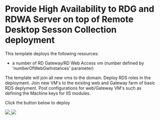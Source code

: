 # Provide High Availability to RDG and RDWA Server on top of Remote Desktop Sesson Collection deployment

This template deploys the following resources:

<ul><li>a number of RD Gateway/RD Web Access vm (number defined by 'numberOfWebGwInstances' parameter)</li></ul>

The template will join all new vms to the domain.
Deploy RDS roles in the deployment.
Join new VM's to the exisitng web and Gateway farm of basic RDS deplyment.
Post configurations for web/Gateway VM's such as defining the Machine keys for IIS modules.

Click the button below to deploy

<a href="https://portal.azure.com/#create/Microsoft.Template/uri/https%3A%2F%2Fraw.githubusercontent.com%2FAzure%2Fazure-quickstart-templates%2Fmaster%2Frds-deployment-HA%2Fazuredeploy.json" target="_blank">
    <img src="http://azuredeploy.net/deploybutton.png"/>
</a>
<a href="http://armviz.io/#/?load=https%3A%2F%2Fraw.githubusercontent.com%2FAzure%2Fazure-quickstart-templates%2Fmaster%2Frds-deployment-HA%2Fazuredeploy.json" target="_blank">
    <img src="http://armviz.io/visualizebutton.png"/>
</a>

